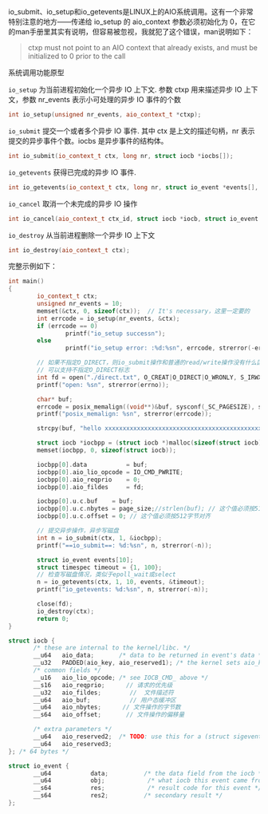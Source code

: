
io_submit、io_setup和io_getevents是LINUX上的AIO系统调用。这有一个非常特别注意的地方——传递给 io_setup 的 aio_context 参数必须初始化为 0，在它的man手册里其实有说明，但容易被忽视，我就犯了这个错误，man说明如下：

> ctxp must not point to an  AIO context that already exists, and must be initialized to 0 prior to the call


系统调用功能原型

`io_setup` 为当前进程初始化一个异步 IO 上下文. 参数 ctxp 用来描述异步 IO 上下文，参数 nr_events 表示小可处理的异步 IO 事件的个数

```cpp
int io_setup(unsigned nr_events, aio_context_t *ctxp);
```

`io_submit` 提交一个或者多个异步 IO 事件. 其中 ctx 是上文的描述句柄，nr 表示提交的异步事件个数。iocbs 是异步事件的结构体。

```cpp
int io_submit(io_context_t ctx, long nr, struct iocb *iocbs[]);
```

`io_getevents` 获得已完成的异步 IO 事件. 

```cpp
int io_getevents(io_context_t ctx, long nr, struct io_event *events[], struct timespec *timeout);
```

`io_cancel` 取消一个未完成的异步 IO 操作

```cpp
int io_cancel(aio_context_t ctx_id, struct iocb *iocb, struct io_event *result);
```

`io_destroy` 从当前进程删除一个异步 IO 上下文

```cpp
int io_destroy(aio_context_t ctx);
```

完整示例如下：

```cpp
int main()
{
        io_context_t ctx;
        unsigned nr_events = 10;
        memset(&ctx, 0, sizeof(ctx));  // It's necessary，这里一定要的
        int errcode = io_setup(nr_events, &ctx);
        if (errcode == 0)
                printf("io_setup successn");
        else
                printf("io_setup error: :%d:%sn", errcode, strerror(-errcode));

        // 如果不指定O_DIRECT，则io_submit操作和普通的read/write操作没有什么区别了，将来的LINUX可能
        // 可以支持不指定O_DIRECT标志
        int fd = open("./direct.txt", O_CREAT|O_DIRECT|O_WRONLY, S_IRWXU|S_IRWXG|S_IROTH);
        printf("open: %sn", strerror(errno));

        char* buf;
        errcode = posix_memalign((void**)&buf, sysconf(_SC_PAGESIZE), sysconf(_SC_PAGESIZE));
        printf("posix_memalign: %sn", strerror(errcode));

        strcpy(buf, "hello xxxxxxxxxxxxxxxxxxxxxxxxxxxxxxxxxxxxxxxxxxxx");

        struct iocb *iocbpp = (struct iocb *)malloc(sizeof(struct iocb));
        memset(iocbpp, 0, sizeof(struct iocb));

        iocbpp[0].data           = buf;
        iocbpp[0].aio_lio_opcode = IO_CMD_PWRITE;
        iocbpp[0].aio_reqprio    = 0;
        iocbpp[0].aio_fildes     = fd;

        iocbpp[0].u.c.buf    = buf;
        iocbpp[0].u.c.nbytes = page_size;//strlen(buf); // 这个值必须按512字节对齐
        iocbpp[0].u.c.offset = 0; // 这个值必须按512字节对齐

        // 提交异步操作，异步写磁盘
        int n = io_submit(ctx, 1, &iocbpp);
        printf("==io_submit==: %d:%sn", n, strerror(-n));

        struct io_event events[10];
        struct timespec timeout = {1, 100};
        // 检查写磁盘情况，类似于epoll_wait或select
        n = io_getevents(ctx, 1, 10, events, &timeout);
        printf("io_getevents: %d:%sn", n, strerror(-n));

        close(fd);
        io_destroy(ctx);
        return 0;
}
```

```cpp
struct iocb {
       /* these are internal to the kernel/libc. */
       __u64   aio_data;       /* data to be returned in event's data */用来返回异步IO事件信息的空间，类似于epoll中的ptr。
       __u32   PADDED(aio_key, aio_reserved1); /* the kernel sets aio_key to the req # */
       /* common fields */
       __u16   aio_lio_opcode; /* see IOCB_CMD_ above */
       __s16   aio_reqprio;      // 请求的优先级
       __u32   aio_fildes;        //  文件描述符
       __u64   aio_buf;           // 用户态缓冲区
       __u64   aio_nbytes;      // 文件操作的字节数
       __s64   aio_offset;       // 文件操作的偏移量

       /* extra parameters */
       __u64   aio_reserved2;  /* TODO: use this for a (struct sigevent *) */
       __u64   aio_reserved3;
}; /* 64 bytes */

struct io_event {
       __u64           data;          /* the data field from the iocb */ // 类似于epoll_event中的ptr
       __u64           obj;            /* what iocb this event came from */ // 对应的用户态iocb结构体指针
       __s64           res;            /* result code for this event */ // 操作的结果，类似于read/write的返回值
       __s64           res2;          /* secondary result */
};
```